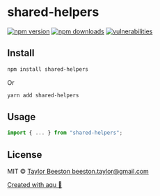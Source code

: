# shared-helpers

> 

[![npm version](https://img.shields.io/npm/v/shared-helpers)](https://www.npmjs.com/package/shared-helpers)
[![npm downloads](https://img.shields.io/npm/dw/shared-helpers)](https://www.npmjs.com/package/shared-helpers)
[![vulnerabilities](https://img.shields.io/snyk/vulnerabilities/npm/shared-helpers)](https://www.npmjs.com/package/shared-helpers)

## Install

```bash
npm install shared-helpers
```

Or

```bash
yarn add shared-helpers
```

## Usage

```js
import { ... } from "shared-helpers";
```

## License

MIT © [Taylor Beeston <beeston.taylor@gmail.com>](https://github.com/TaylorBeeston)

[Created with aqu 🌊](https://github.com/ArtiomTr/aqu#readme)
